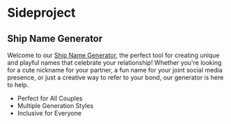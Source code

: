# Sideproject


## Ship Name Generator
Welcome to our [Ship Name Generator](https://shipnamegeneator.xyz), the perfect tool for creating unique and playful names that celebrate your relationship! Whether you're looking for a cute nickname for your partner, a fun name for your joint social media presence, or just a creative way to refer to your bond, our generator is here to help.

- Perfect for All Couples
- Multiple Generation Styles
- Inclusive for Everyone



